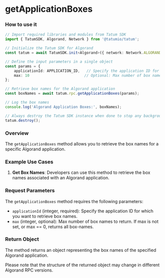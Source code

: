 # getApplicationBoxes

### How to use it

```typescript
// Import required libraries and modules from Tatum SDK
import { TatumSDK, Algorand, Network } from '@tatumio/tatum';

// Initialize the Tatum SDK for Algorand
const tatum = await TatumSDK.init<Algorand>({ network: Network.ALGORAND });

// Define the input parameters in a single object
const params = {
    applicationId: APPLICATION_ID,   // Specify the application ID for which you want to retrieve box names.
    max: 10                         // Optional: Max number of box names to return. If max is not set, or max == 0, returns all box-names (number).
};

// Retrieve box names for the Algorand application
const boxNames = await tatum.rpc.getApplicationBoxes(params);

// Log the box names
console.log('Algorand Application Boxes:', boxNames);

// Always destroy the Tatum SDK instance when done to stop any background processes
tatum.destroy();
```

### Overview

The `getApplicationBoxes` method allows you to retrieve the box names for a specific Algorand application.

### Example Use Cases

1. **Get Box Names**: Developers can use this method to retrieve the box names associated with an Algorand application.

### Request Parameters

The `getApplicationBoxes` method requires the following parameters:

- `applicationId` (integer, required): Specify the application ID for which you want to retrieve box names.
- `max` (integer, optional): Max number of box names to return. If max is not set, or max == 0, returns all box-names.

### Return Object

The method returns an object representing the box names of the specified Algorand application.

Please note that the structure of the returned object may change in different Algorand RPC versions.

